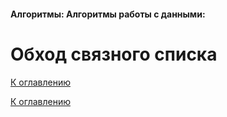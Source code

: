 #### Алгоритмы: Алгоритмы работы с данными:
# Обход связного списка

<!--

-->

[К оглавлению](../README.md)



[К оглавлению](../README.md)
